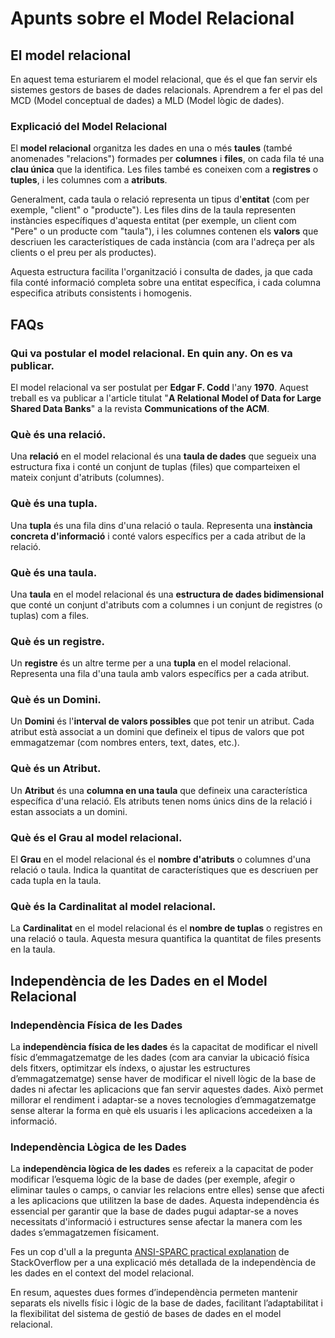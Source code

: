 # Apunts sobre el Model Relacional

## El model relacional

En aquest tema esturiarem el model relacional, que és el que fan servir els sistemes gestors de bases de dades relacionals. Aprendrem a fer el pas del MCD (Model conceptual de dades) a MLD (Model lògic de dades).

### Explicació del Model Relacional

El **model relacional** organitza les dades en una o més **taules** (també anomenades "relacions") formades per **columnes** i **files**, on cada fila té una **clau única** que la identifica. Les files també es coneixen com a **registres** o **tuples**, i les columnes com a **atributs**.

Generalment, cada taula o relació representa un tipus d'**entitat** (com per exemple, "client" o "producte"). Les files dins de la taula representen instàncies específiques d'aquesta entitat (per exemple, un client com "Pere" o un producte com "taula"), i les columnes contenen els **valors** que descriuen les característiques de cada instància (com ara l'adreça per als clients o el preu per als productes).

Aquesta estructura facilita l'organització i consulta de dades, ja que cada fila conté informació completa sobre una entitat específica, i cada columna especifica atributs consistents i homogenis.

## FAQs

### Qui va postular el model relacional. En quin any. On es va publicar.
El model relacional va ser postulat per **Edgar F. Codd** l'any **1970**. Aquest treball es va publicar a l'article titulat "**A Relational Model of Data for Large Shared Data Banks**" a la revista **Communications of the ACM**.

### Què és una relació.
Una **relació** en el model relacional és una **taula de dades** que segueix una estructura fixa i conté un conjunt de tuplas (files) que comparteixen el mateix conjunt d'atributs (columnes).

### Què és una tupla.
Una **tupla** és una fila dins d'una relació o taula. Representa una **instància concreta d'informació** i conté valors específics per a cada atribut de la relació.

### Què és una taula.
Una **taula** en el model relacional és una **estructura de dades bidimensional** que conté un conjunt d'atributs com a columnes i un conjunt de registres (o tuplas) com a files.

### Què és un registre.
Un **registre** és un altre terme per a una **tupla** en el model relacional. Representa una fila d'una taula amb valors específics per a cada atribut.

### Què és un Domini.
Un **Domini** és l'**interval de valors possibles** que pot tenir un atribut. Cada atribut està associat a un domini que defineix el tipus de valors que pot emmagatzemar (com nombres enters, text, dates, etc.).

### Què és un Atribut.
Un **Atribut** és una **columna en una taula** que defineix una característica específica d'una relació. Els atributs tenen noms únics dins de la relació i estan associats a un domini.

### Què és el Grau al model relacional.
El **Grau** en el model relacional és el **nombre d'atributs** o columnes d'una relació o taula. Indica la quantitat de característiques que es descriuen per cada tupla en la taula.

### Què és la Cardinalitat al model relacional.
La **Cardinalitat** en el model relacional és el **nombre de tuplas** o registres en una relació o taula. Aquesta mesura quantifica la quantitat de files presents en la taula.

## Independència de les Dades en el Model Relacional

### Independència Física de les Dades
La **independència física de les dades** és la capacitat de modificar el nivell físic d’emmagatzematge de les dades (com ara canviar la ubicació física dels fitxers, optimitzar els índexs, o ajustar les estructures d’emmagatzematge) sense haver de modificar el nivell lògic de la base de dades ni afectar les aplicacions que fan servir aquestes dades. Això permet millorar el rendiment i adaptar-se a noves tecnologies d’emmagatzematge sense alterar la forma en què els usuaris i les aplicacions accedeixen a la informació.

### Independència Lògica de les Dades
La **independència lògica de les dades** es refereix a la capacitat de poder modificar l’esquema lògic de la base de dades (per exemple, afegir o eliminar taules o camps, o canviar les relacions entre elles) sense que afecti a les aplicacions que utilitzen la base de dades. Aquesta independència és essencial per garantir que la base de dades pugui adaptar-se a noves necessitats d'informació i estructures sense afectar la manera com les dades s’emmagatzemen físicament.

Fes un cop d'ull a la pregunta [ANSI-SPARC practical explanation](https://stackoverflow.com/questions/9771884/ansi-sparc-practical-explanation) de StackOverflow per a una explicació més detallada de la independència de les dades en el context del model relacional.

En resum, aquestes dues formes d’independència permeten mantenir separats els nivells físic i lògic de la base de dades, facilitant l’adaptabilitat i la flexibilitat del sistema de gestió de bases de dades en el model relacional.
